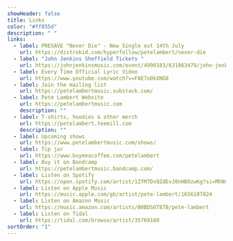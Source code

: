 ```yaml
---
showHeader: false
title: Links
color: "#ff855d"
description: " "
links:
  - label: PRESAVE "Never Die" - New Single out 14th July
    url: https://distrokid.com/hyperfollow/petelambert/never-die
  - label: "John Jenkins Sheffield Tickets "
    url: https://johnjenkinsmusic.com/event/4990183/631063479/john-jenkins-with-pippa-murdie-tuebrook-album-release-tour
  - label: Every Time Official Lyric Video
    url: https://www.youtube.com/watch?v=FAE7oOkXNG8
  - label: Join the mailing list
    url: https://petelambertmusic.substack.com/
  - label: Pete Lambert Website
    url: https://petelambertmusic.com
    description: ""
  - label: T-shirts, hoodies & other merch
    url: https://petelambert.teemill.com
    description: ""
  - label: Upcoming shows
    url: https://www.petelambertmusic.com/shows/
  - label: Tip jar
    url: https://www.buymeacoffee.com/petelambert
  - label: Buy it on Bandcamp
    url: https://petelambertmusic.bandcamp.com/
  - label: Listen on Spotify
    url: https://open.spotify.com/artist/1ZfM7DvQZdEvJ0nHBOzwKg?si=MhNnjP3DQKCayjcyKUVx2Q
  - label: Listen on Apple Music
    url: https://music.apple.com/gb/artist/pete-lambert/1656107024
  - label: Listen on Amazon Music
    url: https://music.amazon.com/artists/B0BDS6T87B/pete-lambert
  - label: Listen on Tidal
    url: https://tidal.com/browse/artist/35769160
sortOrder: "1"
---
```

